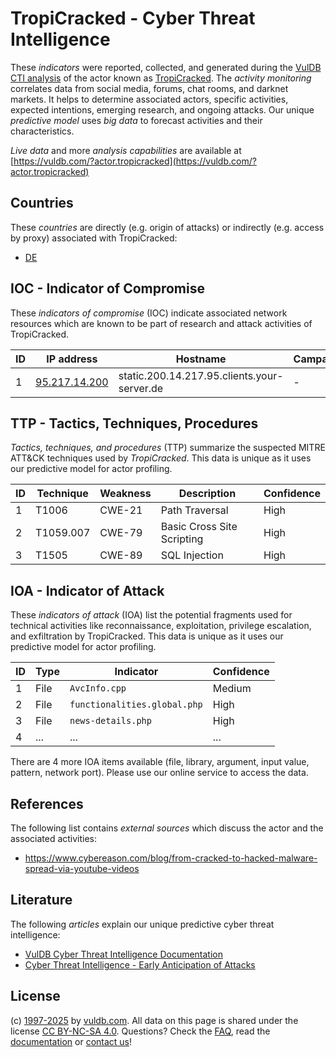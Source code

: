 # TropiCracked - Cyber Threat Intelligence

These _indicators_ were reported, collected, and generated during the [VulDB CTI analysis](https://vuldb.com/?kb.cti) of the actor known as [TropiCracked](https://vuldb.com/?actor.tropicracked). The _activity monitoring_ correlates data from social media, forums, chat rooms, and darknet markets. It helps to determine associated actors, specific activities, expected intentions, emerging research, and ongoing attacks. Our unique _predictive model_ uses _big data_ to forecast activities and their characteristics.

_Live data_ and more _analysis capabilities_ are available at [https://vuldb.com/?actor.tropicracked](https://vuldb.com/?actor.tropicracked)

## Countries

These _countries_ are directly (e.g. origin of attacks) or indirectly (e.g. access by proxy) associated with TropiCracked:

* [DE](https://vuldb.com/?country.de)

## IOC - Indicator of Compromise

These _indicators of compromise_ (IOC) indicate associated network resources which are known to be part of research and attack activities of TropiCracked.

ID | IP address | Hostname | Campaign | Confidence
-- | ---------- | -------- | -------- | ----------
1 | [95.217.14.200](https://vuldb.com/?ip.95.217.14.200) | static.200.14.217.95.clients.your-server.de | - | High

## TTP - Tactics, Techniques, Procedures

_Tactics, techniques, and procedures_ (TTP) summarize the suspected MITRE ATT&CK techniques used by _TropiCracked_. This data is unique as it uses our predictive model for actor profiling.

ID | Technique | Weakness | Description | Confidence
-- | --------- | -------- | ----------- | ----------
1 | T1006 | CWE-21 | Path Traversal | High
2 | T1059.007 | CWE-79 | Basic Cross Site Scripting | High
3 | T1505 | CWE-89 | SQL Injection | High

## IOA - Indicator of Attack

These _indicators of attack_ (IOA) list the potential fragments used for technical activities like reconnaissance, exploitation, privilege escalation, and exfiltration by TropiCracked. This data is unique as it uses our predictive model for actor profiling.

ID | Type | Indicator | Confidence
-- | ---- | --------- | ----------
1 | File | `AvcInfo.cpp` | Medium
2 | File | `functionalities.global.php` | High
3 | File | `news-details.php` | High
4 | ... | ... | ...

There are 4 more IOA items available (file, library, argument, input value, pattern, network port). Please use our online service to access the data.

## References

The following list contains _external sources_ which discuss the actor and the associated activities:

* https://www.cybereason.com/blog/from-cracked-to-hacked-malware-spread-via-youtube-videos

## Literature

The following _articles_ explain our unique predictive cyber threat intelligence:

* [VulDB Cyber Threat Intelligence Documentation](https://vuldb.com/?kb.cti)
* [Cyber Threat Intelligence - Early Anticipation of Attacks](https://www.scip.ch/en/?labs.20201022)

## License

(c) [1997-2025](https://vuldb.com/?kb.changelog) by [vuldb.com](https://vuldb.com/?kb.about). All data on this page is shared under the license [CC BY-NC-SA 4.0](https://creativecommons.org/licenses/by-nc-sa/4.0/). Questions? Check the [FAQ](https://vuldb.com/?kb.faq), read the [documentation](https://vuldb.com/?kb) or [contact us](https://vuldb.com/?contact)!

